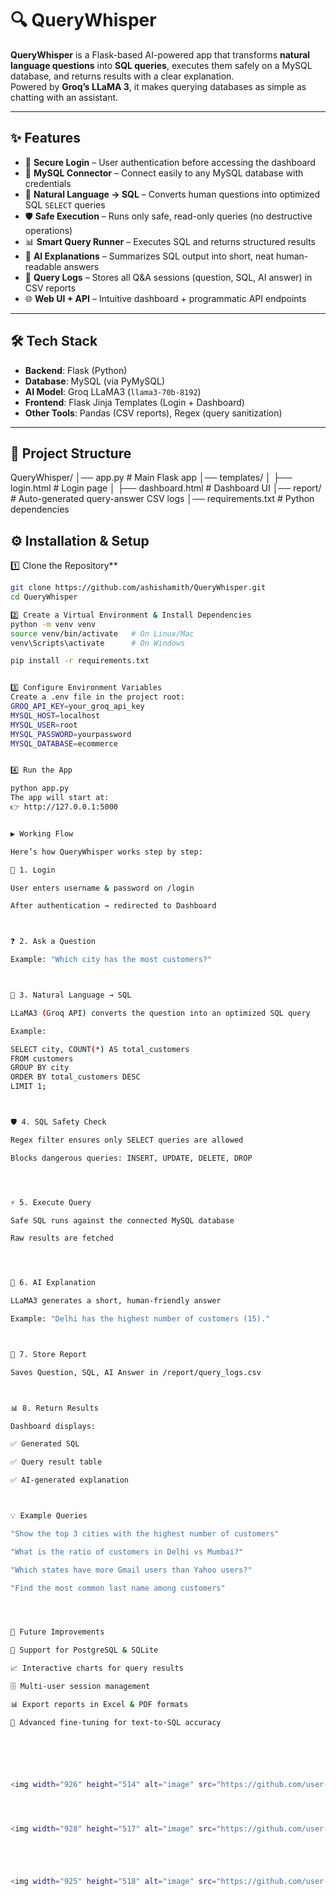 # 🔍 QueryWhisper

**QueryWhisper** is a Flask-based AI-powered app that transforms **natural language questions** into **SQL queries**, executes them safely on a MySQL database, and returns results with a clear explanation.  
Powered by **Groq’s LLaMA 3**, it makes querying databases as simple as chatting with an assistant.  

---

## ✨ Features
- 🔑 **Secure Login** – User authentication before accessing the dashboard  
- 🔌 **MySQL Connector** – Connect easily to any MySQL database with credentials  
- 🧠 **Natural Language → SQL** – Converts human questions into optimized SQL `SELECT` queries  
- 🛡️ **Safe Execution** – Runs only safe, read-only queries (no destructive operations)  
- 📊 **Smart Query Runner** – Executes SQL and returns structured results  
- 🤖 **AI Explanations** – Summarizes SQL output into short, neat human-readable answers  
- 📂 **Query Logs** – Stores all Q&A sessions (question, SQL, AI answer) in CSV reports  
- 🌐 **Web UI + API** – Intuitive dashboard + programmatic API endpoints  

---

## 🛠️ Tech Stack
- **Backend**: Flask (Python)  
- **Database**: MySQL (via PyMySQL)  
- **AI Model**: Groq LLaMA3 (`llama3-70b-8192`)  
- **Frontend**: Flask Jinja Templates (Login + Dashboard)  
- **Other Tools**: Pandas (CSV reports), Regex (query sanitization)  

---

## 📂 Project Structure
QueryWhisper/
│── app.py # Main Flask app
│── templates/
│ ├── login.html # Login page
│ ├── dashboard.html # Dashboard UI
│── report/ # Auto-generated query-answer CSV logs
│── requirements.txt # Python dependencies

## ⚙️ **Installation & Setup**

1️⃣ Clone the Repository**
```bash
git clone https://github.com/ashishamith/QueryWhisper.git
cd QueryWhisper

2️⃣ Create a Virtual Environment & Install Dependencies
python -m venv venv
source venv/bin/activate   # On Linux/Mac
venv\Scripts\activate      # On Windows

pip install -r requirements.txt


3️⃣ Configure Environment Variables
Create a .env file in the project root:
GROQ_API_KEY=your_groq_api_key
MYSQL_HOST=localhost
MYSQL_USER=root
MYSQL_PASSWORD=yourpassword
MYSQL_DATABASE=ecommerce


4️⃣ Run the App

python app.py
The app will start at:
👉 http://127.0.0.1:5000


▶️ Working Flow

Here’s how QueryWhisper works step by step:

🔑 1. Login

User enters username & password on /login

After authentication → redirected to Dashboard



❓ 2. Ask a Question

Example: "Which city has the most customers?"



🧠 3. Natural Language → SQL

LLaMA3 (Groq API) converts the question into an optimized SQL query

Example:

SELECT city, COUNT(*) AS total_customers
FROM customers
GROUP BY city
ORDER BY total_customers DESC
LIMIT 1;



🛡️ 4. SQL Safety Check

Regex filter ensures only SELECT queries are allowed

Blocks dangerous queries: INSERT, UPDATE, DELETE, DROP




⚡ 5. Execute Query

Safe SQL runs against the connected MySQL database

Raw results are fetched




🤖 6. AI Explanation

LLaMA3 generates a short, human-friendly answer

Example: "Delhi has the highest number of customers (15)."



📂 7. Store Report

Saves Question, SQL, AI Answer in /report/query_logs.csv



📊 8. Return Results

Dashboard displays:

✅ Generated SQL

✅ Query result table

✅ AI-generated explanation



💡 Example Queries

"Show the top 3 cities with the highest number of customers"

"What is the ratio of customers in Delhi vs Mumbai?"

"Which states have more Gmail users than Yahoo users?"

"Find the most common last name among customers"




🚀 Future Improvements

🔗 Support for PostgreSQL & SQLite

📈 Interactive charts for query results

🗄️ Multi-user session management

📊 Export reports in Excel & PDF formats

🎯 Advanced fine-tuning for text-to-SQL accuracy






<img width="926" height="514" alt="image" src="https://github.com/user-attachments/assets/3b6f389d-377b-44a7-a30d-1b08ad9c8cf0" />




<img width="928" height="517" alt="image" src="https://github.com/user-attachments/assets/c872dd7c-4771-440a-9d6a-14ef801942b7" />





<img width="925" height="518" alt="image" src="https://github.com/user-attachments/assets/4bcd68b8-2838-40d9-9c9d-b0da768d7f48" />


















